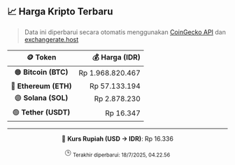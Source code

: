 

<!-- HARGA_KRIPTO -->
## 📈 Harga Kripto Terbaru

> Data ini diperbarui secara otomatis menggunakan [CoinGecko API](https://www.coingecko.com/) dan [exchangerate.host](https://exchangerate.host/)

<div align="center">

| 🪙 Token | 💰 Harga (IDR) |
|:------:|---------------:|
| 🟠 **Bitcoin (BTC)**   | Rp 1.968.820.467 |
| 🔵 **Ethereum (ETH)**  | Rp 57.133.194 |
| 🟣 **Solana (SOL)**    | Rp 2.878.230 |
| 🟢 **Tether (USDT)**   | Rp 16.347 |

---

💱 **Kurs Rupiah (USD → IDR)**: Rp 16.336

🕒 <sub>Terakhir diperbarui: 18/7/2025, 04.22.56</sub>

</div>
<!-- /HARGA_KRIPTO -->